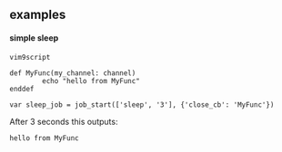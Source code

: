 ## examples

#### simple sleep

```
vim9script

def MyFunc(my_channel: channel)
        echo "hello from MyFunc"
enddef

var sleep_job = job_start(['sleep', '3'], {'close_cb': 'MyFunc'})
```
After 3 seconds this outputs:
```
hello from MyFunc
```

